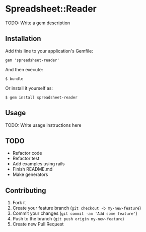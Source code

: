 # Spreadsheet::Reader

TODO: Write a gem description

## Installation

Add this line to your application's Gemfile:

    gem 'spreadsheet-reader'

And then execute:

    $ bundle

Or install it yourself as:

    $ gem install spreadsheet-reader

## Usage

TODO: Write usage instructions here

## TODO
- Refactor code
- Refactor test
- Add examples using rails
- Finish README.md
- Make generators

## Contributing

1. Fork it
2. Create your feature branch (`git checkout -b my-new-feature`)
3. Commit your changes (`git commit -am 'Add some feature'`)
4. Push to the branch (`git push origin my-new-feature`)
5. Create new Pull Request
